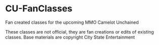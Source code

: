 # CU-FanClasses
Fan created classes for the upcoming MMO Camelot Unchained

These classes are not official, they are fan creations or edits of existing classes.
Base materials are copyright City State Entertainment
